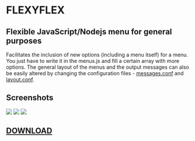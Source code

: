 # FLEXYFLEX

## Flexible JavaScript/Nodejs menu for general purposes

Facilitates the inclusion of new options (including a menu itself) for a menu. 
You just have to write it in the menus.js and fill a certain array with more options.
The general layout of the menus and the output messages can also be easily altered by changing the configuration files - <u>messages.conf</u> and <u>layout.conf</u>.

## Screenshots
<img src="http://imgur.com/i9ta5qLl.png" />
<img src="http://imgur.com/sXeURVKl.png" />
<img src="http://imgur.com/Y7dA4tfl.png" />

## <a href="https://github.com/perezjquim/flexyflex/archive/master.zip"> DOWNLOAD </a>
